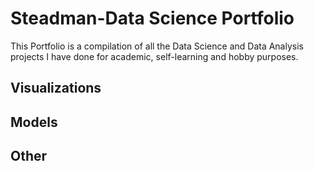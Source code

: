 # Steadman-Data Science Portfolio

This Portfolio is a compilation of all the Data Science and Data Analysis projects I have done for academic, self-learning and hobby purposes.

## Visualizations

## Models

## Other
